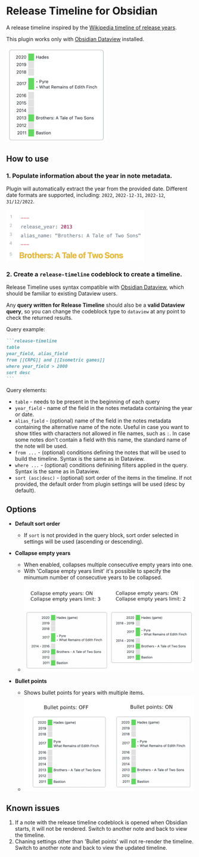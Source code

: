 # Release Timeline for Obsidian

A release timeline inspired by the [Wikipedia timeline of release years](https://en.wikipedia.org/wiki/Template:Timeline_of_release_years).

This plugin works only with [Obsidian Dataview](https://github.com/blacksmithgu/obsidian-dataview) installed.

<img src="https://raw.githubusercontent.com/cakechaser/obsidian-release-timeline/master/assets/timeline.png" width="270">

## How to use

### 1. Populate information about the year in note metadata.

Plugin will automatically extract the year from the provided date.
Different date formats are supported, including: `2022`, `2022-12-31`, `2022-12`, `31/12/2022`.

<img src="https://raw.githubusercontent.com/cakechaser/obsidian-release-timeline/master/assets/release%20year.png" width="370">

### 2. Create a `release-timeline` codeblock to create a timeline.

Release Timeline uses syntax compatible with [Obsidian Dataview](https://github.com/blacksmithgu/obsidian-dataview), which should be familiar to existing Dataview users.

Any **query written for Release Timeline** should also be a **valid Dataview query**, so you can change the codeblock type to `dataview` at any point to check the returned results.

Query example:
~~~markdown
```release-timeline
table 
year_field, alias_field
from [[CRPG]] and [[Isometric games]]
where year_field > 2000
sort desc
```
~~~

Query elements:
- `table` - needs to be present in the beginning of each query
- `year_field` - name of the field in the notes metadata containing the year or date.
- `alias_field` - (optional) name of the field in the notes metadata containing the alternative name of the note. Useful in case you want to show titles with characters not allowed in file names, such as `:`. In case some notes don't contain a field with this name, the standard name of the note will be used.
- `from ...` - (optional) conditions defining the notes that will be used to build the timeline. Syntax is the same as in Dataview.
- `where ...` - (optional) conditions definining filters applied in the query. Syntax is the same as in Dataview.
- `sort (asc|desc)` - (optional) sort order of the items in the timeline. If not provided, the default order from plugin settings will be used (desc by default).

## Options
- **Default sort order**
  - If `sort` is not provided in the query block, sort order selected in settings will be used (ascending or descending).

- **Collapse empty years**
  - When enabled, collapses multiple consecutive empty years into one.
  - With 'Collapse empty years limit' it's possible to specify the minumum number of consecutive years to be collapsed.
  - <img src="https://raw.githubusercontent.com/cakechaser/obsidian-release-timeline/master/assets/collapse%20years.png" width="500">

- **Bullet points**
  - Shows bullet points for years with multiple items.
  - <img src="https://raw.githubusercontent.com/cakechaser/obsidian-release-timeline/master/assets/bullets.png" width="500">

## Known issues
1. If a note with the release timeline codeblock is opened when Obsidian starts, it will not be rendered. Switch to another note and back to view the timeline.
2. Chaning settings other than 'Bullet points' will not re-render the timeline. Switch to another note and back to view the updated timeline.
